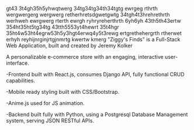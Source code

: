 gt43
3t4gh35h5yhwqtwerg
34tg34tg34th34tgtg
ewrgeg
rthrth
wergwergerg
wergwerg
retherhretsdgwetgwtg
34tgh4t3hrehrethrth
werhweh
ewrgwerg
rterth
ewrgh
ryhryreherthrth
6yh6yh
43th5th43ertw
354ht35ht5tg34tg
43tth5553yt4hewrt
35t4hgr
35ht4w53ht4egrw53h5y3hgt4erwq4y5t3rewg
ertgrethehergrth
rtherwet
erhyh
reyhijnrginjrtgjnmrtg
 kwertw
 kmerg
"Ziggy's Finds" is a Full-Stack Web Application,
built and created by Jeremy Kolker 

A personalizable e-commerce store with an engaging, interactive user-interface. 

-Frontend built with React.js, consumes Django API, fully functional CRUD capabilities.

-Mobile ready styling built with CSS/Bootstrap.

-Anime.js used for JS animation.

-Backend built fully with Python, using a Postgresql Database Management system, serving JSON RESTful APIs.

